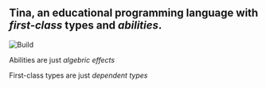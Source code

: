 
## Tina, an educational programming language with *first-class* types and *abilities*.

![Build](https://github.com/ebresafegaga/tina/actions/workflows/test.yml/badge.svg)

Abilities are just *algebric effects*

First-class types are just *dependent types*
